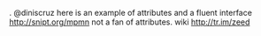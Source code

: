 <!--
id: 193085769
link: http://kevinisom.info/post/193085769/diniscruz-here-is-an-example-of-attributes-and
slug: diniscruz-here-is-an-example-of-attributes-and
date: Mon Sep 21 2009 16:30:34 GMT+1200 (NZST)
raw: {"blog_name":"kevinisom","id":193085769,"post_url":"http://kevinisom.info/post/193085769/diniscruz-here-is-an-example-of-attributes-and","slug":"diniscruz-here-is-an-example-of-attributes-and","type":"text","date":"2009-09-21 04:30:34 GMT","timestamp":1253507434,"state":"published","format":"html","reblog_key":"BzTYg3TL","tags":[],"short_url":"http://tmblr.co/Zw68YyBWa59","highlighted":[],"feed_item":"http://twitter.com/kev_nz/statuses/4131951306","from_feed_id":"650289","note_count":0,"title":null,"body":"<p>. @diniscruz here is an example of attributes and a fluent interface <a href=\"http://snipt.org/mpmn\" target=\"_blank\">http://snipt.org/mpmn</a> not a fan of attributes. wiki <a href=\"http://tr.im/zeed\" target=\"_blank\">http://tr.im/zeed</a></p>"}
publish: 2009-09-021
tags: 
title: null
-->


. @diniscruz here is an example of attributes and a fluent interface
<http://snipt.org/mpmn> not a fan of attributes. wiki
<http://tr.im/zeed>


